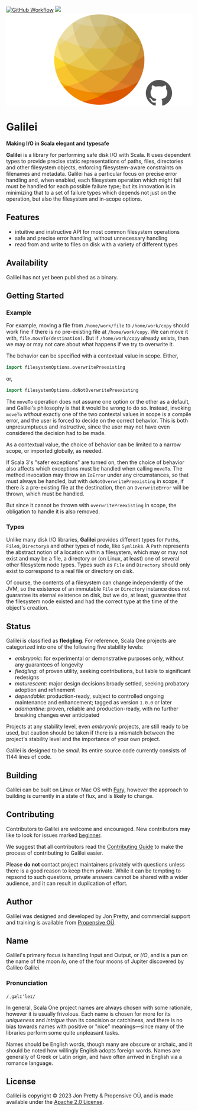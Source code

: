 [<img alt="GitHub Workflow" src="https://img.shields.io/github/actions/workflow/status/propensive/galilei/main.yml?style=for-the-badge" height="24">](https://github.com/propensive/galilei/actions)
[<img src="https://img.shields.io/discord/633198088311537684?color=8899f7&label=DISCORD&style=for-the-badge" height="24">](https://discord.gg/7b6mpF6Qcf)
<img src="/doc/images/github.png" valign="middle">

# Galilei

__Making I/O in Scala elegant and typesafe__

__Galilei__ is a library for performing safe disk I/O with Scala. It uses dependent types to provide
precise static representations of paths, files, directories and other filesystem objects, enforcing
filesystem-aware constraints on filenames and metadata. Galilei has a particular focus on precise error
handling and, when enabled, each filesystem operation which might fail must be handled for each possible
failure type; but its innovation is in minimizing that to a set of failure types which depends not
just on the operation, but also the filesystem and in-scope options.

## Features

- intuitive and instructive API for most common filesystem operations
- safe and precise error handling, without unnecessary handling
- read from and write to files on disk with a variety of different types


## Availability

Galilei has not yet been published as a binary.

## Getting Started

### Example

For example, moving a file from `/home/work/file` to `/home/work/copy` should work fine
if there is no pre-existing file at `/home/work/copy`. We can move it with,
`file.moveTo(destination)`. But if `/home/work/copy` already
exists, then we may or may not care about what happens if we try to overwrite it.

The behavior can be specified with a contextual value in scope. Either,
```scala
import filesystemOptions.overwritePreexisting
```
or,
```scala
import filesystemOptions.doNotOverwritePreexisting
```

The `moveTo` operation does not assume one option or the other as a default, and Galilei's
philosophy is that it would be wrong to do so. Instead, invoking `moveTo` _without_ exactly
one of the two contextal values in scope is a compile error, and the user is forced to
decide on the correct behavior. This is both unpresumptuous and instructive, since the
user may not have even considered the decision had to be made.

As a contextual value, the choice of behavior can be limited to a narrow scope, or
imported globally, as needed.

If Scala 3's "safer exceptions" are turned on, then the choice of behavior also affects
which exceptions must be handled when calling `moveTo`. The method invocation may throw
an `IoError` under any circumstances, so that must always be handled, but with
`doNotOverwritePreexisting` in scope, if there _is_ a pre-existing file at the destination,
then an `OverwriteError` will be thrown, which must be handled.

But since it cannot be thrown with `overwritePreexisting` in scope, the obligation to handle it
is also removed.

### Types

Unlike many disk I/O libraries, __Galilei__ provides different types for `Path`s, `File`s, `Directory`s
and other types of node, like `Symlink`s. A `Path` represents the abstract notion of a location within
a filesystem, which may or may not exist and may be a file, a directory or (on Linux, at least) one of
several other filesystem node types. Types such as `File` and `Directory` should only exist to
correspond to a real file or directory on disk.

Of course, the contents of a filesystem can change independently of the JVM, so the existence of
an immutable `File` or `Directory` instance does not guarantee its eternal existence on disk, but
we do, at least, guarantee that the filesystem node existed and had the correct type at the time
of the object's creation.



## Status

Galilei is classified as __fledgling__. For reference, Scala One projects are
categorized into one of the following five stability levels:

- _embryonic_: for experimental or demonstrative purposes only, without any guarantees of longevity
- _fledgling_: of proven utility, seeking contributions, but liable to significant redesigns
- _maturescent_: major design decisions broady settled, seeking probatory adoption and refinement
- _dependable_: production-ready, subject to controlled ongoing maintenance and enhancement; tagged as version `1.0.0` or later
- _adamantine_: proven, reliable and production-ready, with no further breaking changes ever anticipated

Projects at any stability level, even _embryonic_ projects, are still ready to
be used, but caution should be taken if there is a mismatch between the
project's stability level and the importance of your own project.

Galilei is designed to be _small_. Its entire source code currently consists
of 1144 lines of code.

## Building

Galilei can be built on Linux or Mac OS with [Fury](/propensive/fury), however
the approach to building is currently in a state of flux, and is likely to
change.

## Contributing

Contributors to Galilei are welcome and encouraged. New contributors may like to look for issues marked
<a href="https://github.com/propensive/galilei/labels/beginner">beginner</a>.

We suggest that all contributors read the [Contributing Guide](/contributing.md) to make the process of
contributing to Galilei easier.

Please __do not__ contact project maintainers privately with questions unless
there is a good reason to keep them private. While it can be tempting to
repsond to such questions, private answers cannot be shared with a wider
audience, and it can result in duplication of effort.

## Author

Galilei was designed and developed by Jon Pretty, and commercial support and training is available from
[Propensive O&Uuml;](https://propensive.com/).



## Name

Galilei's primary focus is handling Input and Output, or _I/O_, and is a pun on the name of the moon _Io_, one of the four moons of Jupiter discovered by Galileo Galilei.

### Pronunciation

`/ˌɡælɪˈleɪ/`

In general, Scala One project names are always chosen with some rationale, however it is usually
frivolous. Each name is chosen for more for its _uniqueness_ and _intrigue_ than its concision or
catchiness, and there is no bias towards names with positive or "nice" meanings—since many of the
libraries perform some quite unpleasant tasks.

Names should be English words, though many are obscure or archaic, and it should be noted how
willingly English adopts foreign words. Names are generally of Greek or Latin origin, and have
often arrived in English via a romance language.

## License

Galilei is copyright &copy; 2023 Jon Pretty & Propensive O&Uuml;, and is made available under the
[Apache 2.0 License](/license.md).
